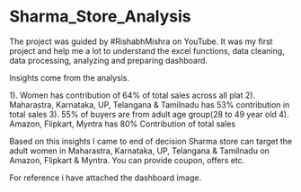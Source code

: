 # Sharma_Store_Analysis
The project was guided by #RishabhMishra on YouTube. It was my first project and help me a lot to understand the excel functions, data cleaning, data processing, analyzing and preparing dashboard.

Insights come from the analysis.

1). Women has contribution of 64% of total sales across all plat
2). Maharastra, Karnataka, UP, Telangana & Tamilnadu has 53% contribution in total sales
3). 55% of buyers are from adult age group(28 to 49 year old
4). Amazon, Flipkart, Myntra has 80% Contribution of total sales

Based on this insights I came to end of decision
Sharma store can target the adult women in  Maharastra, Karnataka, UP, Telangana & Tamilnadu on Amazon, Flipkart & Myntra. You can provide coupon, offers etc.

For reference i have attached the dashboard image.
 
